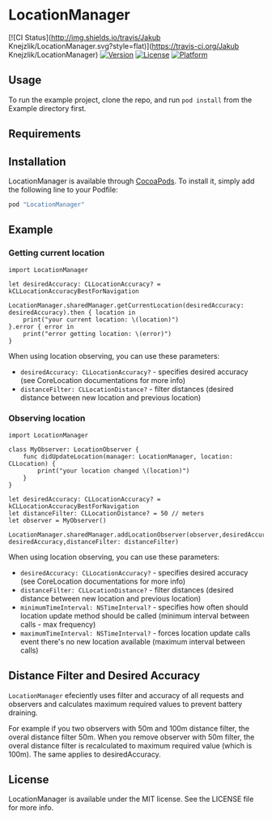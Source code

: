 # LocationManager

[![CI Status](http://img.shields.io/travis/Jakub Knejzlik/LocationManager.svg?style=flat)](https://travis-ci.org/Jakub Knejzlik/LocationManager)
[![Version](https://img.shields.io/cocoapods/v/LocationManager.svg?style=flat)](http://cocoapods.org/pods/LocationManager)
[![License](https://img.shields.io/cocoapods/l/LocationManager.svg?style=flat)](http://cocoapods.org/pods/LocationManager)
[![Platform](https://img.shields.io/cocoapods/p/LocationManager.svg?style=flat)](http://cocoapods.org/pods/LocationManager)

## Usage

To run the example project, clone the repo, and run `pod install` from the Example directory first.

## Requirements

## Installation

LocationManager is available through [CocoaPods](http://cocoapods.org). To install
it, simply add the following line to your Podfile:

```ruby
pod "LocationManager"
```

## Example 

### Getting current location

```
import LocationManager

let desiredAccuracy: CLLocationAccuracy? = kCLLocationAccuracyBestForNavigation

LocationManager.sharedManager.getCurrentLocation(desiredAccuracy: desiredAccuracy).then { location in
    print("your current location: \(location)")
}.error { error in
    print("error getting location: \(error)")
}
```

When using location observing, you can use these parameters:

* `desiredAccuracy: CLLocationAccuracy?` - specifies desired accuracy (see CoreLocation documentations for more info)
* `distanceFilter: CLLocationDistance?` - filter distances (desired distance between new location and previous location)


### Observing location

```
import LocationManager

class MyObserver: LocationObserver {
    func didUpdateLocation(manager: LocationManager, location: CLLocation) {
        print("your location changed \(location)")
    }
}

let desiredAccuracy: CLLocationAccuracy? = kCLLocationAccuracyBestForNavigation
let distanceFilter: CLLocationDistance? = 50 // meters
let observer = MyObserver()

LocationManager.sharedManager.addLocationObserver(observer,desiredAccuracy: desiredAccuracy,distanceFilter: distanceFilter)

```

When using location observing, you can use these parameters:

* `desiredAccuracy: CLLocationAccuracy?` - specifies desired accuracy (see CoreLocation documentations for more info)
* `distanceFilter: CLLocationDistance?` - filter distances (desired distance between new location and previous location)
* `minimumTimeInterval: NSTimeInterval?` - specifies how often should location update method should be called (minimum interval between calls - max frequency)
* `maximumTimeInterval: NSTimeInterval?` - forces location update calls event there's no new location available (maximum interval between calls)


## Distance Filter and Desired Accuracy

`LocationManager` efeciently uses filter and accuracy of all requests and observers and calculates maximum required values to prevent battery draining. 

For example if you two observers with 50m and 100m distance filter, the overal distance filter 50m. When you remove observer with 50m filter, the overal distance filter is recalculated to maximum required value (which is 100m). The same applies to desiredAccuracy.

## License

LocationManager is available under the MIT license. See the LICENSE file for more info.
